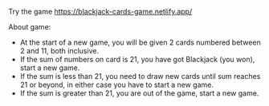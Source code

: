 Try the game https://blackjack-cards-game.netlify.app/

About game:
* At the start of a new game, you will be given 2 cards numbered between 2 and 11, both inclusive.
* If the sum of numbers on card is 21, you have got Blackjack (you won), start a new game.
* If the sum is less than 21, you need to draw new cards until sum reaches 21 or beyond, in either case you have to start a new game.
* If the sum is greater than 21, you are out of the game, start a new game.

   
